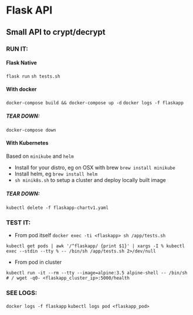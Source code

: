 # Flask API

## Small API to crypt/decrypt

### RUN IT:

#### Flask Native
`flask run`
`sh tests.sh`

#### With docker
`docker-compose build && docker-compose up -d`
`docker logs -f flaskapp`

##### TEAR DOWN:
`docker-compose down`

#### With Kubernetes

Based on `minikube` and `helm`

* Install for your distro, eg on OSX with brew `brew install minikube`
* Install helm, eg `brew install helm`
* `sh minik8s.sh` to setup a cluster and deploy locally built image

##### TEAR DOWN:
`kubectl delete -f flaskapp-chartv1.yaml`

### TEST IT:

* From pod itself
`docker exec -ti <flaskapp> sh /app/tests.sh`
```
kubectl get pods | awk '/^flaskapp/ {print $1}' | xargs -I % kubectl exec --stdin --tty % -- /bin/sh /app/tests.sh 2>/dev/null
```
* From pod in cluster
```
kubectl run -it --rm --tty --image=alpine:3.5 alpine-shell -- /bin/sh
# / wget -q0- <flaskapp_cluster_ip>:5000/health
```

### SEE LOGS:
`docker logs -f flaskapp`
`kubectl logs pod <flaskapp_pod>`
